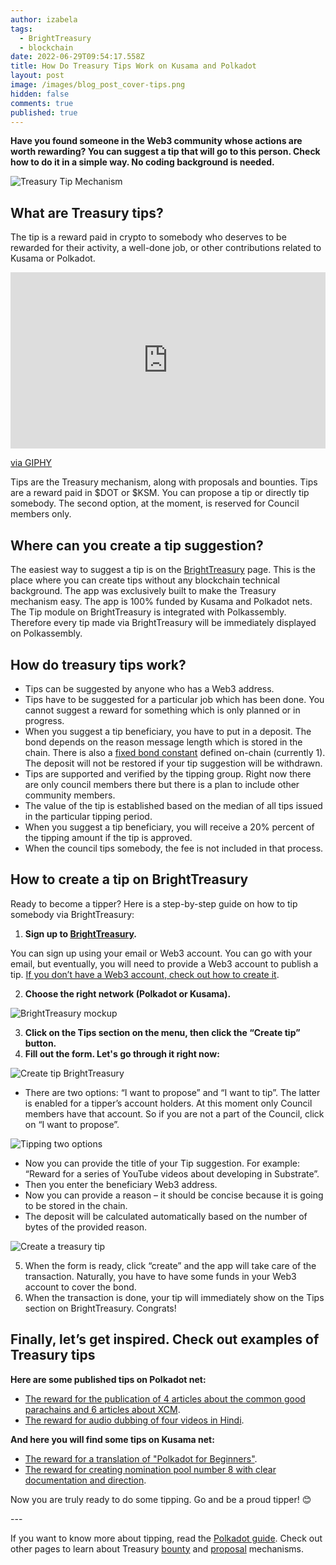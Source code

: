 ```yaml
---
author: izabela
tags:
  - BrightTreasury
  - blockchain
date: 2022-06-29T09:54:17.558Z
title: How Do Treasury Tips Work on Kusama and Polkadot
layout: post
image: /images/blog_post_cover-tips.png
hidden: false
comments: true
published: true
---
```

**Have you found someone in the Web3 community whose actions are worth rewarding? You can suggest a tip that will go to this person. Check how to do it in a simple way. No coding background is needed.**

![Treasury Tip Mechanism](/images/blog_post_cover-tips.png)

## What are Treasury tips?

The tip is a reward paid in crypto to somebody who deserves to be rewarded for their activity, a well-done job, or other contributions related to Kusama or Polkadot. 

<div style="width:100%;height:0;padding-bottom:56%;position:relative;"><iframe src="https://giphy.com/embed/5sc1rWlOZ7Qtcim5V5" width="100%" height="100%" style="position:absolute" frameBorder="0" class="giphy-embed" allowFullScreen></iframe></div><p><a href="https://giphy.com/gifs/LineOfDuty-5sc1rWlOZ7Qtcim5V5">via GIPHY</a></p>

Tips are the Treasury mechanism, along with proposals and bounties. Tips are a reward paid in $DOT or $KSM. You can propose a tip or directly tip somebody. The second option, at the moment, is reserved for Council members only.

## Where can you create a tip suggestion?

The easiest way to suggest a tip is on the [BrightTreasury](https://treasury.bright.dev/tips?utm_source=brightinventions_blog&utm_medium=link_article&utm_campaign=tip&utm_id=content_marketing) page. This is the place where you can create tips without any blockchain technical background. The app was exclusively built to make the Treasury mechanism easy. The app is 100% funded by Kusama and Polkadot nets. The Tip module on BrightTreasury is integrated with Polkassembly. Therefore every tip made via BrightTreasury will be immediately displayed on Polkassembly. 

## How do treasury tips work?

* Tips can be suggested by anyone who has a Web3 address.
* Tips have to be suggested for a particular job which has been done. You cannot suggest a reward for something which is only planned or in progress.
* When you suggest a tip beneficiary, you have to put in a deposit. The bond depends on the reason message length which is stored in the chain. There is also a [fixed bond constant](https://wiki.polkadot.network/docs/learn-treasury#tipping) defined on-chain (currently 1). The deposit will not be restored if your tip suggestion will be withdrawn.
* Tips are supported and verified by the tipping group. Right now there are only council members there but there is a plan to include other community members.
* The value of the tip is established based on the median of all tips issued in the particular tipping period.
* When you suggest a tip beneficiary, you will receive a 20% percent of the tipping amount if the tip is approved. 
* When the council tips somebody, the fee is not included in that process.

## How to create a tip on BrightTreasury

Ready to become a tipper? Here is a step-by-step guide on how to tip somebody via BrightTreasury:

1. **Sign up to [BrightTreasury](https://treasury.bright.dev/auth/signin/email?utm_source=brightinventions_blog&utm_medium=link_article&utm_campaign=tip&utm_id=content_marketing).**

You can sign up using your email or Web3 account. You can go with your email, but eventually, you will need to provide a Web3 account to publish a tip. [If you don’t have a Web3 account, check out how to create it](/blog/entering-the-web-3-world-with-the-brighttreasury-app).

2. **Choose the right network (Polkadot or Kusama).**

![BrightTreasury mockup](/images/change_net.png)

3. **Click on the Tips section on the menu, then click the “Create tip” button.**
4. **Fill out the form. Let's go through it right now:**

![Create tip BrightTreasury](/images/create_tip_form_blank.png)

* There are two options: “I want to propose” and “I want to tip”. The latter is enabled for a tipper’s account holders. At this moment only Council members have that account. So if you are not a part of the Council, click on “I want to propose”.

![Tipping two options](/images/tip_options.png)

* Now you can provide the title of your Tip suggestion. For example: “Reward for a series of YouTube videos about developing in Substrate”.
* Then you enter the beneficiary Web3 address.
* Now you can provide a reason – it should be concise because it is going to be stored in the chain.
* The deposit will be calculated automatically based on the number of bytes of the provided reason.

![Create a treasury tip](/images/create_tip-1.png)

5. When the form is ready, click “create” and the app will take care of the transaction. Naturally, you have to have some funds in your Web3 account to cover the bond. 
6. When the transaction is done, your tip will immediately show on the Tips section on BrightTreasury. Congrats!

## Finally, let’s get inspired. Check out examples of Treasury tips

**Here are some published tips on Polkadot net:**

* [The reward for the publication of 4 articles about the common good parachains and 6 articles about XCM](https://treasury.bright.dev/tips/0x5967d09a47fc29e2ead78b0f44a24bca13e91499d86f2be945ff13ff398007cf/info?networkId=polkadot).
* [The reward for audio dubbing of four videos in Hindi](https://treasury.bright.dev/tips/0x487f97e65349a08f4e4d77092e13c4ce8b5e619a1be8a3f4385b81da4913950e/info?networkId=polkadot).

**And here you will find some tips on Kusama net:**

* [The reward for a translation of "Polkadot for Beginners"](https://treasury.bright.dev/tips/0x89e570c02ee68b36f8637059cdc7d5ee4ab9f808244d16dda57cfdf6017b5daa/info?networkId=kusama).
* [The reward for creating nomination pool number 8 with clear documentation and direction](https://treasury.bright.dev/tips/0x91e561ff28fbf2c233ab90f4db96803debddaf980c57762d3c243acccb6e1adc/info?networkId=kusama).

Now you are truly ready to do some tipping. Go and be a proud tipper! 😊

\---

If you want to know more about tipping, read the [Polkadot guide](https://wiki.polkadot.network/docs/learn-treasury#tipping). 
Check out other pages to learn about Treasury [bounty](/blog/how-to-create-bounties-and-contribute-to-polkadot-kusama) and [proposal](https://treasury.bright.dev/learn-more?utm_source=brightinventions_blog&utm_medium=link_article&utm_campaign=tip&utm_id=content_marketing) mechanisms.